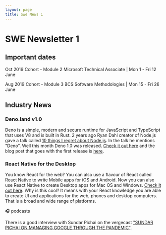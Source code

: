 ```yaml
---
layout: page
title: Swe News 1
---
```

# SWE Newsletter 1

## Important dates

Oct 2019 Cohort - Module 2 Microsoft Technical Associate | Mon 1 - Fri 12 June

Aug 2019 Cohort - Module 3 BCS Software Methodologies | Mon 15 - Fri 26 June

## Industry News

### Deno.land v1.0

Deno is a simple, modern and secure runtime for JavaScript and TypeScript that uses V8 and is built in Rust. 2 years ago Ryan Dahl creator of Node.js gave a talk called [10 things I regret about Node.js](https://youtu.be/M3BM9TB-8yA). In the talk he mentions "Deno". Well this month Deno 1.0 was released. [Check it out here](https://deno.land/) and the blog post that goes with the first release is [here](https://deno.land/v1).

### React Native for the Desktop

You know React for the web? You can also use a flavour of React called React Native to write Mobile apps for iOS and Android. Now you can also use React Native to create Desktop apps for Mac OS and Windows. [Check it out here](https://microsoft.github.io/react-native-windows/blog/2020/05/19/rn4mupdadates?utm_campaign=React%2BNewsletter&utm_medium=web&utm_source=React_Newsletter_213). Why is this cool? It means with your React knowledge you are able to create UI and applications for the web, phones and desktop computers. That is a broad and wide range of platforms.

🎧 podcasts

There is a good interview with Sundar Pichai on the vergecast ["SUNDAR PICHAI ON MANAGING GOOGLE THROUGH THE PANDEMIC"](https://www.theverge.com/2020/5/19/21262934/google-alphabet-ceo-sundar-pichai-interview-pandemic-coronavirus).